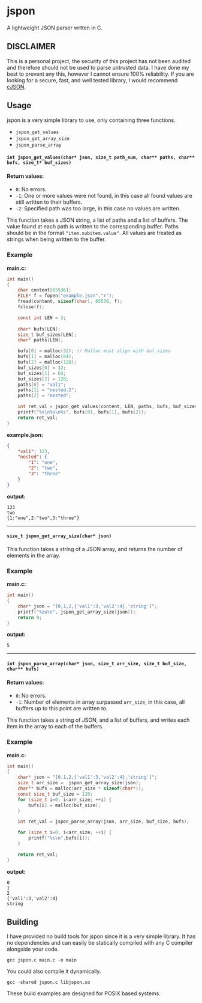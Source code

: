 # jspon
A lightweight JSON parser wrtten in C.

## DISCLAIMER
This is a personal project, the security of this project has not been audited and therefore should not be used to parse untrusted data. I have done my best to prevent any this, however I cannot ensure 100% reliability. If you are looking for a secure, fast, and well tested library, I would recommend [cJSON](https://github.com/DaveGamble/cJSON).

## Usage
jspon is a very simple library to use, only containing three functions.

- `jspon_get_values`
- `jspon_get_array_size`
- `jspon_parse_array`

#### ```int jspon_get_values(char* json, size_t path_num, char** paths, char** bufs, size_t* buf_sizes)```
#### Return values:
- `0`:  No errors.
- `-1`: One or more values were not found, in this case all found values are still written to their buffers.
- `-2`: Specified path was too large, in this case no values are written. 

This function takes a JSON string, a list of paths and a list of buffers. The value found at each path is written to the corresponding buffer. Paths should be in the format `"item.subitem.value"`. All values are treated as strings when being written to the buffer.

### Example

**main.c:**
```c
int main()
{
    char content[65536];
	FILE* f = fopen("example.json","r");
	fread(content, sizeof(char), 65536, f);
	fclose(f);

	const int LEN = 3;
	
	char* bufs[LEN];
	size_t buf_sizes[LEN];
	char* paths[LEN];

	bufs[0] = malloc(32); // Malloc must align with buf_sizes
	bufs[1] = malloc(64);
	bufs[2] = malloc(128);
	buf_sizes[0] = 32;
	buf_sizes[1] = 64;
	buf_sizes[2] = 128;
	paths[0] = "val1";
	paths[1] = "nested.2";
	paths[2] = "nested";

	int ret_val = jspon_get_values(content, LEN, paths, bufs, buf_sizes);
	printf("%s\n%s\n%s", bufs[0], bufs[1], bufs[2]);
	return ret_val;
}
```

**example.json:**
```json
{
    "val1": 123,
    "nested": {
        "1": "one",
        "2": "two",
        "3": "three"
    }
}
```

**output:**
```
123
two
{1:"one",2:"two",3:"three"}
```
---
 #### ```size_t jspon_get_array_size(char* json)```
 
 This function takes a string of a JSON array, and returns the number of elements in the array.
### Example

**main.c:**
```c
int main()
{
	char* json = "[0,1,2,{'val1':3,'val2':4},'string']";
	printf("%zu\n", jspon_get_array_size(json));
	return 0;
}
```

**output:**
```
5
```
---
#### ```int jspon_parse_array(char* json, size_t arr_size, size_t buf_size, char** bufs)```
#### Return values:
- `0`:  No errors.
- `-1`: Number of elements in array surpassed `arr_size`, in this case, all buffers up to this point are written to.

This function takes a string of JSON, and a list of buffers, and writes each item in the array to each of the buffers.
### Example

**main.c:**
```c
int main()
{
	char* json = "[0,1,2,{'val1':3,'val2':4},'string']";
	size_t arr_size =  jspon_get_array_size(json);
	char** bufs = malloc(arr_size * sizeof(char*));
	const size_t buf_size = 128;
	for (size_t i=0; i<arr_size; ++i) {
		bufs[i] = malloc(buf_size);
	}

	int ret_val = jspon_parse_array(json, arr_size, buf_size, bufs);

	for (size_t i=0; i<arr_size; ++i) {
		printf("%s\n",bufs[i]);
	}

	return ret_val;
}
```

**output:**
```
0
1
2
{'val1':3,'val2':4}
string
```
## Building
I have provided no build tools for jspon since it is a very simple library. It has no dependencies and can easily be statically compiled with any C compiler alongside your code.  
```
gcc jspon.c main.c -o main
```


You could also compile it dynamically.  
```
gcc -shared jspon.c libjspon.so
```


These build examples are designed for POSIX based systems.
